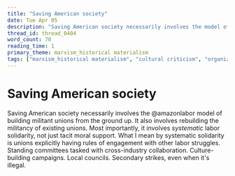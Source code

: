 ```yaml
---
title: "Saving American society"
date: Tue Apr 05
description: "Saving American society necessarily involves the model of building militant unions from the ground up."
thread_id: thread_0404
word_count: 70
reading_time: 1
primary_theme: marxism_historical materialism
tags: ["marxism_historical materialism", "cultural criticism", "organizational theory"]
---
```


# Saving American society

Saving American society necessarily involves the @amazonlabor model of building militant unions from the ground up. It also involves rebuilding the militancy of existing unions. Most importantly, it involves *systematic* labor solidarity, not just tacit moral support. What I mean by systematic solidarity is unions explicitly having rules of engagement with other labor struggles. Standing committees tasked with cross-industry collaboration. Culture-building campaigns. Local councils. Secondary strikes, even when it's illegal.